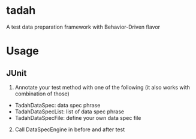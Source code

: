 tadah
=====

A test data preparation framework with Behavior-Driven flavor


Usage
=====

JUnit
-----

1. Annotate your test method with one of the following (it also works with combination of those)
 * TadahDataSpec: data spec phrase
 * TadahDataSpecList: list of data spec phrase
 * TadahDataSpecFile: define your own data spec file
2. Call DataSpecEngine in before and after test
